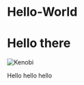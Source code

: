 # Hello-World
<h1>Hello there</h1>
<img src="https://media3.giphy.com/media/Nx0rz3jtxtEre/giphy.gif" alt="Kenobi">

Hello hello hello
